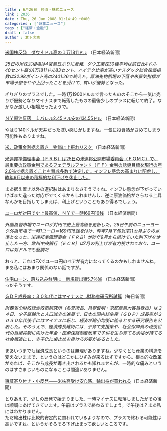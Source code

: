 ```yaml
---
title : 6月26日　経済・株式ニュース
link : 2036
date : Thu, 26 Jun 2008 01:14:49 +0000
categories : ["時事ニュース"]
tags : ["経済・金融"]
draft : false
author : 倉下忠憲
---
```


<A HREF="http://www.nikkei.co.jp/news/main/20080626NT000Y01226062008.html" TARGET="_blank">米国株反発　ダウ４ドル高の１万1811ドル</A> （日本経済新聞）<BR><BR><I>25日の米株式相場は4営業日ぶりに反発。ダウ工業株30種平均は前日比4ドル40セント高の1万1811ドル83セント、ハイテク比率が高いナスダック総合株価指数は32.98ポイント高の2401.26で終えた。原油先物相場の下落や米景気指標が市場予想をやや上回ったことを受けて、買いが優勢となった。 </I><BR><BR>ぎりぎりのプラスでした。一時1万1900ドルまで言ったもののそこから一気に売りが優勢となりマイナスまで転落したものの最後少しのプラスに転じて終了。なかなか激しい相場だったようで。<BR><BR><A HREF="http://www.nikkei.co.jp/news/main/20080626ATQ2INYPC26062008.html" TARGET="_blank">ＮＹ原油反落　１バレル2.45ドル安の134.55ドル</A> （日本経済新聞）<BR><BR>やはり140ドルが天井だったぽい感じがしますね。一気に投資熱がさめてしまう可能性もありますね。<BR><BR><A HREF="http://www.nikkei.co.jp/news/main/20080626AT3K2501625062008.html" TARGET="_blank">米、政策金利据え置き　物価に上振れリスク </A>（日本経済新聞）<BR><BR><A HREF="http://www.nikkei.co.jp/news/main/20080626AT3K2501625062008.html" TARGET="_blank">米連邦準備理事会（ＦＲＢ）は25日の米連邦公開市場委員会（ＦＯＭＣ）で、最重要の政策金利であるフェデラルファンド（ＦＦ）金利の誘導目標を現行の年2.0％で据え置くことを賛成多数で決定した。インフレ懸念の高まりに配慮し、昨年9月以来の積極的な利下げを休止した。</A> <BR><BR>まあ据え置き以外の選択肢はあまりなさそうですね。インフレ懸念が下がっていけばまた違った対応がでてくるかもしれませんし、逆に原油価格がさらなる上昇なんかを目指してしまえば、利上げということもあり得るでしょう。<BR><BR><A HREF="http://www.nikkei.co.jp/news/main/20080626AT2C2600226062008.html" TARGET="_blank">ユーロが対円で史上最高値、ＮＹで一時169円16銭</A> （日本経済新聞）<BR><BR><I>外国為替市場でユーロが対円で史上最高値を更新した。26日午前のニューヨーク外為市場で一時1ユーロ＝169円16銭を付け、昨年7月下旬以来11カ月ぶりの水準となった。米連邦準備理事会（ＦＲＢ）が昨年9月から続けていた利下げを休止した一方、欧州中央銀行（ＥＣＢ）は7月の利上げが有力視されており、ユーロは対ドルでも堅調だ</I><BR><BR>おっと、これはFXでユーロ円のペアが有力になってくるのかもしれませんね。まあ私にはあまり関係のない話ですが。<BR><BR><A HREF="http://www.nikkei.co.jp/news/main/20080625AT2C2401M24062008.html" TARGET="_blank">住宅ローン、落ち込み鮮明に　新規貸出額5.7％減</A> （日本経済新聞）<BR>っだそうです。<BR><BR><A HREF="http://mainichi.jp/select/biz/news/20080625k0000m020118000c.html" TARGET="_blank">ＧＤＰ成長率：３０年代にはマイナスに…財務省研究所試算</A>（毎日新聞）<BR><BR><I>財務省の財政総合政策研究所（名誉所長、貝塚啓明・京都産業大客員教授）は２４日、少子高齢化と人口減少の進展で、日本の国内総生産（ＧＤＰ）成長率が２０３０年代後半にはマイナスに転じ、経済が縮小均衡に陥るとする研究報告を公表した。そのうえで、経済成長維持には、子育て支援策や、社会保障費の現役世代の負担抑制に向けた年金・医療保険制度改革で子供を生み育てる余裕が持てる社会構造にし、少子化に歯止めを掛ける必要があるとした。</I><BR><BR>まあいつまでも経済成長というのは無理がありますね。少なくとも産業の構造を変えないままで、というのはどこかにひずみが来るはずですから。根本的な改革があれば、そこから成長が導き出されるかも知れませんが、一時的な痛みというのはすさまじいものになることは間違いありません。<BR><BR><A HREF="http://www.nikkei.co.jp/news/market/20080626m1ASS0ISS11260608.html" TARGET="_blank">東証寄り付き・小反発――米株高受け安心感、輸出株が買われる</A>（日本経済新聞）<BR><BR>とりあえず、少しの反発で始まりました。一時マイナスに転落しましたがその後は順調にあげてきています。午前はプラスで終わるでしょう。で午後は？まあ私にはわかりません。<BR>ただ輸出株は比較的安定的に買われているようなので、プラスで終わる可能性は高いですね。というかそろそろ下げ止まって欲しいところです。<br><br>
